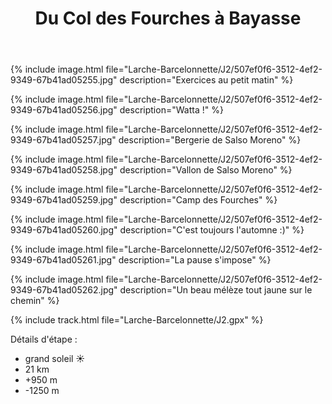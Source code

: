 ﻿---
title: "Du Col des Fourches à Bayasse"
permalink: /Larche-Barcelonnette/J2/
sidebar:
  nav: "larche_barcelonnette"
enable_tracks: true
---

{% include image.html file="Larche-Barcelonnette/J2/507ef0f6-3512-4ef2-9349-67b41ad05255.jpg" description="Exercices au petit matin" %}

{% include image.html file="Larche-Barcelonnette/J2/507ef0f6-3512-4ef2-9349-67b41ad05256.jpg" description="Watta !" %}

{% include image.html file="Larche-Barcelonnette/J2/507ef0f6-3512-4ef2-9349-67b41ad05257.jpg" description="Bergerie de Salso Moreno" %}

{% include image.html file="Larche-Barcelonnette/J2/507ef0f6-3512-4ef2-9349-67b41ad05258.jpg" description="Vallon de Salso Moreno" %}

{% include image.html file="Larche-Barcelonnette/J2/507ef0f6-3512-4ef2-9349-67b41ad05259.jpg" description="Camp des Fourches" %}

{% include image.html file="Larche-Barcelonnette/J2/507ef0f6-3512-4ef2-9349-67b41ad05260.jpg" description="C'est toujours l'automne :)" %}

{% include image.html file="Larche-Barcelonnette/J2/507ef0f6-3512-4ef2-9349-67b41ad05261.jpg" description="La pause s'impose" %}

{% include image.html file="Larche-Barcelonnette/J2/507ef0f6-3512-4ef2-9349-67b41ad05262.jpg" description="Un beau mélèze tout jaune sur le chemin" %}

{% include track.html file="Larche-Barcelonnette/J2.gpx" %}

Détails d'étape :
* grand soleil :sunny:
* 21 km
* +950 m
* -1250 m
